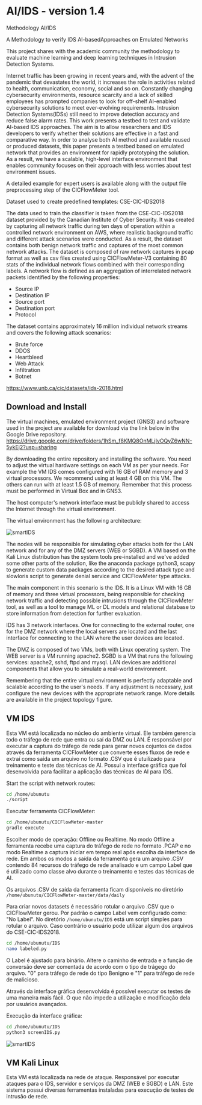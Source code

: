 # AI/IDS - version 1.4
Methodology AI/IDS

A Methodology to verify IDS AI-basedApproaches on Emulated Networks

This project shares with the academic community the methodology to evaluate machine learning and deep learning techniques in Intrusion Detection Systems.

Internet traffic has been growing in recent years and, with the advent of the pandemic that devastates the world, it increases the role in activities related to health, communication, economy, social and so on. Constantly changing cybersecurity environments, resource scarcity and a lack of skilled employees has prompted companies to look for off-shelf AI-enabled cybersecurity solutions to meet ever-evolving requirements. Intrusion Detection Systems(IDSs) still need to improve detection accuracy and reduce false alarm rates. This work presents a testbed to test and validate AI-based IDS approaches. The aim is to allow researchers and IDS developers to verify whether their solutions are effective in a fast and comparative way. In order to analyse both AI method and available reused or produced datasets, this paper presents a testbed based on emulated network that provides an environment for rapidly prototyping the solution. As a result, we have a scalable, high-level interface environment that enables community focuses on their approach with less worries about test environment issues.


A detailed example for expert users is available along with the output file preprocessing step of the CICFlowMeter tool.



Dataset used to create predefined templates: CSE-CIC-IDS2018

The data used to train the classifier is taken from the CSE-CIC-IDS2018 dataset provided by the Canadian Institute of Cyber Security. It was created by capturing all network traffic during ten days of operation within a controlled network environment on AWS, where realistic background traffic and different attack scenarios were conducted. As a result, the dataset contains both benign network traffic and captures of the most common network attacks. The dataset is composed of raw network captures in pcap format as well as csv files created using CICFlowMeter-V3 containing 80 stats of the individual network flows combined with their corresponding labels. A network flow is defined as an aggregation of interrelated network packets identified by the following properties:

- Source IP
- Destination IP
- Source port
- Destination port
- Protocol

The dataset contains approximately 16 million individual network streams and covers the following attack scenarios:

- Brute force
- DDOS
- Heartbleed
- Web Attack
- Infiltration
- Botnet

https://www.unb.ca/cic/datasets/ids-2018.html


## Download and Install

The virtual machines, emulated environment project (GNS3) and software used in the project are available for download via the link below in the Google Drive repository.
https://drive.google.com/drive/folders/1hSm_f8KMQ8OnMLjIvOQyZ6wNN-5ykEj2?usp=sharing

By downloading the entire repository and installing the software. You need to adjust the virtual hardware settings on each VM as per your needs. For example the VM IDS comes configured with 16 GB of RAM memory and 3 virtual processors. We recommend using at least 4 GB on this VM. The others can run with at least 1.5 GB of memory. Remember that this process must be performed in Virtual Box and in GNS3.

The host computer's network interface must be publicly shared to access the Internet through the virtual environment.

The virtual environment has the following architecture:

![smartIDS](https://drive.google.com/file/d/1eywX2dUdEYxhVht8boatZoOB-_x6IY-t/view?usp=sharing)

The nodes will be responsible for simulating cyber attacks both for the LAN network and for any of the DMZ servers (WEB or SGBD). A VM based on the Kali Linux distribution has the system tools pre-installed and we've added some other parts of the solution, like the anaconda package python3, scapy to generate custom data packages according to the desired attack type and slowloris script to generate denial service and CICFlowMeter type attacks.

The main component in this scenario is the IDS. It is a Linux VM with 16 GB of memory and three virtual processors, being responsible for checking network traffic and detecting possible intrusions through the CICFlowMeter tool, as well as a tool to manage ML or DL models and relational database to store information from detection for further evaluation.

IDS has 3 network interfaces. One for connecting to the external router, one for the DMZ network where the local servers are located and the last interface for connecting to the LAN where the user devices are located.

The DMZ is composed of two VMs, both with Linux operating system. The WEB server is a VM running apache2. SGBD is a VM that runs the following services: apache2, sshd, ftpd and mysql. LAN devices are additional components that allow you to simulate a real-world environment.

Remembering that the entire virtual environment is perfectly adaptable and scalable according to the user's needs. If any adjustment is necessary, just configure the new devices with the appropriate network range. More details are available in the project topology figure.



## VM IDS

Esta VM está localizada no núcleo do ambiente virtual. 
Ele também gerencia todo o tráfego de rede que entra ou saí da DMZ ou LAN. 
É responsável por executar a captura do tráfego de rede para gerar novos cojuntos de dados através da 
ferramenta CICFlowMeter que converte esses fluxos de rede e extraí como saída um arquivo no formato .CSV 
que é utuilizado para treinamento e teste das técnicas de AI. Possui a interface gráfica que foi desenvolvida 
para facilitar a aplicação das técnicas de AI para IDS.

Start the script with network routes:
```sh
cd /home/ubunutu
./script
```

Executar ferramenta CICFlowMeter:
```sh
cd /home/ubunutu/CICFlowMeter-master
gradle execute
```

Escolher modo de operação: Offline ou Realtime. No modo Offline a ferramenta recebe uma captura do tráfego de rede
no formato .PCAP e no modo Realtime a captura iniciar em tempo real após escolha da interface de rede. Em ambos os modos a saída
da ferramenta gera um arquivo .CSV contendo 84 recursos do tráfego de rede analisado e um campo Label que é utilizado como classe alvo
durante o treinamento e testes das técnicas de AI. 

Os arquivos .CSV de saída da ferramenta ficam disponíveis no diretório `/home/ubunutu/CICFlowMeter-master/data/daily`

Para criar novos datasets é necessário rotular o arquivo .CSV que o CICFlowMeter gerou. Por padrão o campo Label vem configurado como:
"No Label". No diretório `/home/ubunutu/IDS` está um script simples para rotular o arquivo. Caso contrário o usuário pode
utilizar algum dos arquivos do CSE-CIC-IDS2018.

```sh
cd /home/ubunutu/IDS
nano labeled.py
```

O Label é ajustado para binário. Altere o caminho de entrada e a função de conversão deve ser comentada de acordo com o tipo de trágego do arquivo. "0" para tráfego de rede do tipo Benigno e 
"1" para tráfego de rede de malicioso.

Através da interface gráfica desenvolvida é possível executar os testes de uma maneira mais fácil. O que não impede a utilização e modificação
dela por usuários avançados. 

Execução da interface gráfica:
```sh
cd /home/ubunutu/IDS
python3 screenIDS.py
```

![smartIDS](https://drive.google.com/file/d/1kTC30SnEb5pSI9aUr3Cb2yxMUiqAaR0r/view?usp=sharing)


## VM Kali Linux

Esta VM está localizada na rede de ataque. 
Responsável por executar ataques para o IDS, servidor e serviços da DMZ (WEB e SGBD) e LAN. Este sistema possui diversas ferramentas
instaladas para execução de testes de intrusão de rede.

